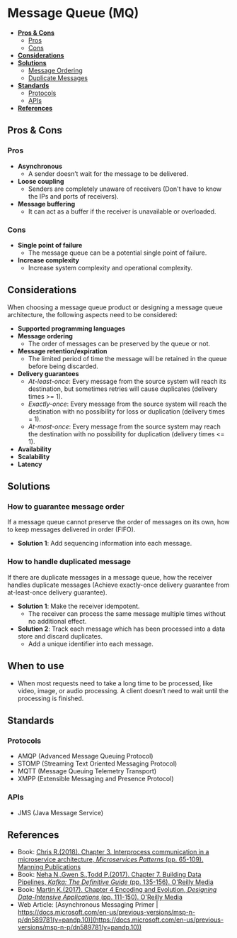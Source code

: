 # Message Queue (MQ)

- [**Pros & Cons**](#pros--cons)
   - [Pros](#pros)
   - [Cons](#cons)
- [**Considerations**](#considerations)
- [**Solutions**](#solutions)
   - [Message Ordering](#message-ordering)
   - [Duplicate Messages](#duplicate-messages)
- [**Standards**](#standards)
   - [Protocols](#protocols)
   - [APIs](#apis)
- [**References**](#references)

## Pros & Cons
### Pros
- **Asynchronous**
   - A sender doesn’t wait for the message to be delivered.
- **Loose coupling**
   - Senders are completely unaware of receivers (Don't have to know the IPs and ports of receivers).
- **Message buffering**
   - It can act as a buffer if the receiver is unavailable or overloaded.

### Cons
- **Single point of failure**
   - The message queue can be a potential single point of failure.
- **Increase complexity**
   - Increase system complexity and operational complexity.

## Considerations
When choosing a message queue product or designing a message queue architecture, the following aspects need to be considered:
- **Supported programming languages**
- **Message ordering**
   - The order of messages can be preserved by the queue or not.
- **Message retention/expiration**
   - The limited period of time the message will be retained in the queue before being discarded.
- **Delivery guarantees**
   - *At-least-once*: Every message from the source system will reach its destination, but sometimes retries will cause duplicates (delivery times >= 1).
   - *Exactly-once*: Every message from the source system will reach the destination with no possibility for loss or duplication (delivery times = 1).
   - *At-most-once*: Every message from the source system may reach the destination with no possibility for duplication (delivery times <= 1).
- **Availability**
- **Scalability**
- **Latency**

## Solutions
### How to guarantee message order
If a message queue cannot preserve the order of messages on its own, how to keep messages delivered in order (FIFO).
- **Solution 1**: Add sequencing information into each message.

### How to handle duplicated message
If there are duplicate messages in a message queue, how the receiver handles duplicate messages (Achieve exactly-once delivery guarantee from at-least-once delivery guarantee).
- **Solution 1**: Make the receiver idempotent.
   - The receiver can process the same message multiple times without no additional effect.
- **Solution 2**: Track each message which has been processed into a data store and discard duplicates.
   - Add a unique identifier into each message.

## When to use
- When most requests need to take a long time to be processed, like video, image, or audio processing. A client doesn’t need to wait until the processing is finished.

## Standards
### Protocols
- AMQP (Advanced Message Queuing Protocol)
- STOMP (Streaming Text Oriented Messaging Protocol)
- MQTT (Message Queuing Telemetry Transport)
- XMPP (Extensible Messaging and Presence Protocol)

### APIs
- JMS (Java Message Service)

## References
- Book: [Chris R.(2018). Chapter 3. Interprocess communication in a microservice architecture, *Microservices Patterns* (pp. 65-109). Manning Publications](https://www.manning.com/books/microservices-patterns)
- Book: [Neha N.,Gwen S.,Todd P.(2017). Chapter 7. Building Data Pipelines, *Kafka: The Definitive Guide* (pp. 135-156). O'Reilly Media](https://www.oreilly.com/library/view/kafka-the-definitive/9781491936153/)
- Book: [Martin K.(2017). Chapter 4 Encoding and Evolution, *Designing Data-Intensive Applications* (pp. 111-150). O'Reilly Media](https://www.oreilly.com/library/view/designing-data-intensive-applications/9781491903063/)
- Web Article: [Asynchronous Messaging Primer | https://docs.microsoft.com/en-us/previous-versions/msp-n-p/dn589781(v=pandp.10)](https://docs.microsoft.com/en-us/previous-versions/msp-n-p/dn589781(v=pandp.10))
